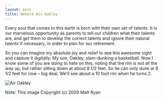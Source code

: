 ```yaml
---
layout: post
title: Behold Air Oakley
---
```

Every soul that comes to this earth is born with their own set of talents.  It is our marvelous opportunity as parents to tell our children what their talents are, and get them to develop the correct talents and ignore their natural talents if necessary, in order to plan for our retirement.

So you can imagine my absolute joy and relief to see this awesome sight and capture it digitally:  My son, Oakley, slam-dunking a basketball.  Now I know some of you are doing to hate on this, noting that the rim is not all the way up, but rather sitting down at about 8 1/2 feet.  So he can only dunk at 8 1/2 feet for now – big deal.  We’ll see about a 10 foot rim when he turns 2.

![Air Oakley](http://farm4.static.flickr.com/3604/3400079693_d51f47197d_b.jpg)

Note:  This image Copyright (c) 2009 Matt Ryan